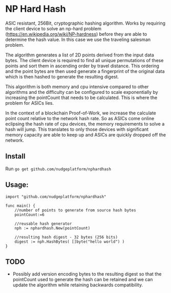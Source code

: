 # NP Hard Hash

ASIC resistant, 256Bit, cryptographic hashing algorithm.
Works by requiring the client device to solve an np-hard problem (https://en.wikipedia.org/wiki/NP-hardness)
before they are able to determine the hash value. In this case we use the traveling salesman problem.

The algorithm generates a list of 2D points derived from the input data bytes.
The client device is required to find all unique permutations of these points and
sort them in ascending order by travel distance.
This ordering and the point bytes are then used generate a fingerprint of the original data
which is then hashed to generate the resulting digest.

This algorithm is both memory and cpu intensive compared to other algorithms and the difficulty can be configured to
scale exponentially by increasing the pointCount that needs to be calculated. This is where the problem for ASICs lies.

In the context of a blockchain Proof-of-Work, we increase the calculate point count relative to the network hash rate.
So as ASICs come online eclipsing the hash rate of cpu devices, the memory requirements to solve a hash will jump.
This translates to only those devices with significant memory capacity are able to keep up
and ASICs are quickly dropped off the network.


## Install
Run `go get github.com/nudgeplatform/nphardhash`


## Usage:
```
import "github.com/nudgeplatform/nphardhash"

func main() {
    //number of points to generate from source hash bytes
    pointCount:=6

    //reusable hash generator
    nph := nphardhash.New(pointCount)

    //resulting hash digest - 32 bytes (256 bits)
    digest := nph.HashBytes( []byte("hello world") )
}
```





## TODO
- Possibly add version encoding bytes to the resulting digest
so that the pointCount used to generate the hash can be retained
and we can update the algorithm while retaining backwards compatibility.


